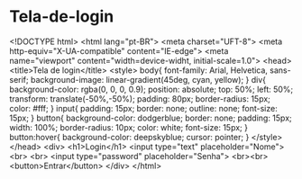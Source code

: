 # Tela-de-login
&lt;!DOCTYPE html>  &lt;html lang="pt-BR">     &lt;meta charset="UFT-8">     &lt;meta http-equiv="X-UA-compatible" content="IE-edge">      &lt;meta name="viewport" content="width=device-widht, initial-scale=1.0">     &lt;head>         &lt;title>Tela de login&lt;/title>         &lt;style>             body{                 font-family: Arial, Helvetica, sans-serif;                 background-image: linear-gradient(45deg, cyan, yellow);             }             div{                 background-color: rgba(0, 0, 0, 0.9);                 position: absolute;                 top: 50%;                 left: 50%;                 transform: translate(-50%,-50%);                 padding: 80px;                 border-radius: 15px;                 color: #fff;             }             input{                 padding: 15px;                 border: none;                 outline: none;                 font-size: 15px;             }             button{                 background-color: dodgerblue;                 border: none;                 padding: 15px;                 width: 100%;                 border-radius: 10px;                 color: white;                 font-size: 15px;                              }             button:hover{                 background-color: deepskyblue;                 cursor: pointer;             }         &lt;/style>     &lt;/head>             &lt;div>                 &lt;h1>Login&lt;/h1>                 &lt;input type="text" placeholder="Nome">                 &lt;br> &lt;br>                 &lt;input type="password" placeholder="Senha">                 &lt;br>&lt;br>                 &lt;button>Entrar&lt;/button>             &lt;/div>   &lt;/html>
